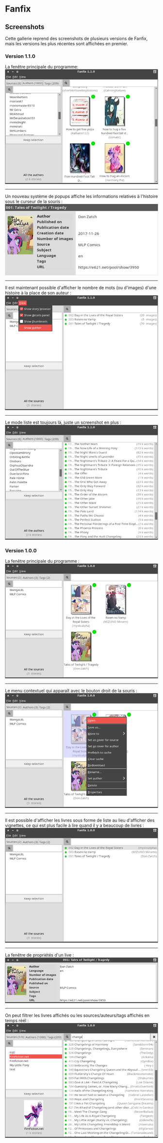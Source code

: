 # Fanfix

## Screenshots

Cette gallerie reprend des screenshots de plusieurs versions de Fanfix, mais les versions les plus récentes sont affichées en premier.

### Version 1.1.0

La fenêtre principale du programme:
![Fenêtre principale](fanfix-swing-1.1.0.png)

---

Un nouveau système de popups affiche les informations relatives à l'histoire sous le curseur de la souris :
![Popup](fanfix-swing-1.1.0-popup.png)

---

Il est maintenant possible d'afficher le nombre de mots (ou d'images) d'une histoire à la place de son auteur :
![Nombre de mots](fanfix-swing-1.1.0-wordcount.png)

---

Le mode liste est toujours là, juste un screenshot en plus :
![Mode liste](fanfix-swing-1.1.0-list-mode.png)


### Version 1.0.0

La fenêtre principale du programme :
![Fenêtre principale](fanfix-swing-1.0.0.png)

---

Le menu contextuel qui apparaît avec le bouton droit de la souris :
![Menu contextuel](fanfix-swing-1.0.0-menu.png)


---

Il est possible d'afficher les livres sous forme de liste au lieu d'afficher des vignettes, ce qui est plus facile à lire quand il y a beaucoup de livres :
![Mode liste](fanfix-swing-1.0.0-list-mode.png)

---

La fenêtre de propriétés d'un live :
![Propriétés d'un livre](fanfix-swing-1.0.0-properties-page.png)

---

On peut filtrer les livres affichés ou les sources/auteurs/tags affichés en temps réél :
![Filtre](fanfix-swing-1.0.0-filter.png)

